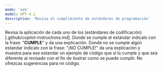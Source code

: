 ```yaml
---
mode: 'ask'
model: GPT-4.1
description: 'Revisa el cumplimiento de estándares de programación'
---
```

Revisa la aplicación de cada uno de los (estándares de codificación)[.github/copilot-instructions.md]. Donde se cumple el estándar indícalo con la frase: "**CUMPLE**" y da una explicación. Donde no se cumple algún estandar índicalo con la frase: "¡NO CUMPLE!" da una explicación y muestra para ese estandar un ejemplo de código que sí lo cumple y que sea diferente al revisado con el fin de ilustrar como se puede cumplir. No ofrezcas sugerencias para mi código.
